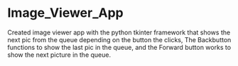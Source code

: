 # Image_Viewer_App
Created image viewer app with the python tkinter framework that shows the next pic from the queue depending on the button the clicks, The Backbutton functions to show the last pic in the queue, and the Forward button works to show the next picture in the queue.
